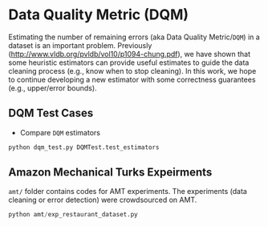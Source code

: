 # Data Quality Metric (DQM)
Estimating the number of remaining errors (aka Data Quality Metric/`DQM`) in a dataset is an important problem. Previously (http://www.vldb.org/pvldb/vol10/p1094-chung.pdf), we have shown that some heuristic estimators can provide useful estimates to guide the data cleaning process (e.g., know when to stop cleaning). In this work, we hope to continue developing a new estimator with some correctness guarantees (e.g., upper/error bounds).

## DQM Test Cases
* Compare `DQM` estimators
```python
python dqm_test.py DQMTest.test_estimators
```

## Amazon Mechanical Turks Expeirments
`amt/` folder contains codes for AMT experiments. The experiments (data cleaning or error detection) were crowdsourced on AMT.
```python
python amt/exp_restaurant_dataset.py
```
